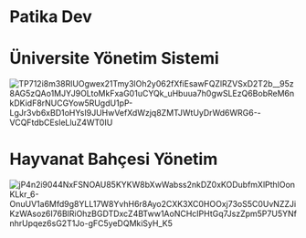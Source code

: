 <h1>Patika Dev</h1>

# Üniversite Yönetim Sistemi
![TP712i8m38RlUOgwex21Tmy3lOh2y062fXfiEsawFQZlRZVSxD2T2b__95z8AG5zQAo1MJYJ9OLtoMkFxaG01uCYQk_uHbuua7h0gwSLEzQ6BobReM6nkDKidF8rNUCGYow5RUgdU1pP-LgJr3vb6xBD1oHYsI9JUHwVefXdWzjq8ZMTJWtUyDrWd6WRG6--VCQFtdbCEsleLluZ4WT0IU](https://github.com/IEmreOzkayaI/Patika_Dev/assets/72611040/457600ae-4e7a-4d22-9836-33ebbd36a291)
# Hayvanat Bahçesi Yönetim
![jP4n2i9044NxFSNOAU85KYKW8bXwWabss2nkDZ0xKODubfmXlPthlOonKLkr_6-OnuUV1a6Mfd9g8YLL17W8YvhH6r8Ayo2CXK3XC0HOOxj73oS5C0UvNZZJiKzWAsoz6I76BlRiOhzBGDTDxcZ4BTww1AoNCHcIPHtGq7JszZpm5P7U5YNfnhrUpqez6sG2T1Jo-gFC5yeDQMkiSyH_K5](https://github.com/IEmreOzkayaI/Patika_Dev/assets/72611040/f36967bc-6ee1-49fc-b42e-b7af746fbc33)
